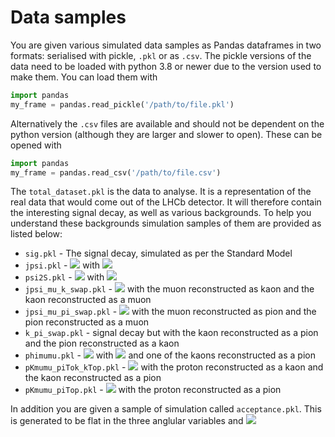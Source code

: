 Data samples
============

You are given various simulated data samples as Pandas dataframes in two formats: serialised with pickle, `.pkl` or as `.csv`. The pickle versions of the data need to be loaded with python 3.8 or newer due to the version used to make them. You can load them with

```python
import pandas
my_frame = pandas.read_pickle('/path/to/file.pkl')
```
Alternatively the `.csv` files are available and should not be dependent on the python version (although they are larger and slower to open). These can be opened with 

```python
import pandas
my_frame = pandas.read_csv('/path/to/file.csv')
```

The `total_dataset.pkl` is the data to analyse. It is a representation of the real data that would come out of the LHCb detector. It will therefore contain the interesting signal decay, as well as various backgrounds. To help you understand these backgrounds simulation samples of them are provided as listed below:

* `sig.pkl` - The signal decay, simulated as per the Standard Model
* `jpsi.pkl` - <img src="https://latex.codecogs.com/gif.latex?B^{0}\rightarrow{}J/\psi{}K^{\ast{}0} " /> with <img src="https://latex.codecogs.com/gif.latex?J/\psi\rightarrow\mu\mu " />
* `psi2S.pkl` - <img src="https://latex.codecogs.com/gif.latex?B^{0}\rightarrow{}\psi{}(2S)K^{\ast{}0} " /> with <img src="https://latex.codecogs.com/gif.latex?\psi{}(2S)\rightarrow\mu\mu " />
* `jpsi_mu_k_swap.pkl` - <img src="https://latex.codecogs.com/gif.latex?B^{0}\rightarrow{}J/\psi{}K^{\ast{}0} " /> with the muon reconstructed as kaon and the kaon reconstructed as a muon
* `jpsi_mu_pi_swap.pkl` - <img src="https://latex.codecogs.com/gif.latex?B^{0}\rightarrow{}J/\psi{}K^{\ast{}0} " /> with the muon reconstructed as pion and the pion reconstructed as a muon
* `k_pi_swap.pkl` - signal decay but with the kaon reconstructed as a pion and the pion reconstructed as a kaon
* `phimumu.pkl` - <img src="https://latex.codecogs.com/gif.latex?B_{s}^{0}\rightarrow{}\phi\mu\mu " /> with <img src="https://latex.codecogs.com/gif.latex?\phi{}\rightarrow{}KK " /> and one of the kaons reconstructed as a pion
* `pKmumu_piTok_kTop.pkl` - <img src="https://latex.codecogs.com/gif.latex?\Lambda_{b}^{0}\rightarrow{}pK\mu\mu " /> with the proton reconstructed as a kaon and the kaon reconstructed as a pion
* `pKmumu_piTop.pkl`  - <img src="https://latex.codecogs.com/gif.latex?\Lambda_{b}^{0}\rightarrow{}pK\mu\mu " /> with the proton reconstructed as a pion

In addition you are given a sample of simulation called `acceptance.pkl`. This is generated to be flat in the three anglular variables and <img src="https://latex.codecogs.com/gif.latex?q^{2}" />
